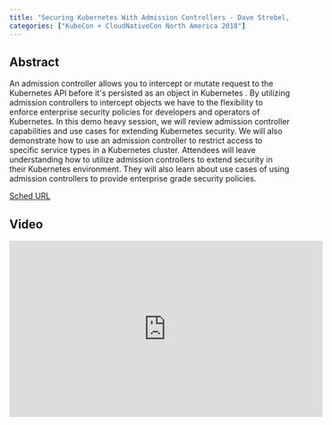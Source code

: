 ```yaml
---
title: "Securing Kubernetes With Admission Controllers - Dave Strebel, Microsoft"
categories: ["KubeCon + CloudNativeCon North America 2018"]
---
```


## Abstract

An admission controller allows you to intercept or mutate request to the Kubernetes API before it's persisted as an object in Kubernetes . By utilizing admission controllers to intercept objects we have to the flexibility to enforce enterprise security policies for developers and operators of Kubernetes.   In this demo heavy session, we will review admission controller capabilities and use cases for extending Kubernetes security. We will also demonstrate how to use an admission controller to restrict access to specific service types in a Kubernetes cluster.  Attendees will leave understanding how to utilize admission controllers to extend security in their Kubernetes environment. They will also learn about use cases of using admission controllers to provide enterprise grade security policies.

[Sched URL](https://kccna18.sched.com/event/c9fba3fd1a94aa02e7ef54a696988126)

## Video

<iframe width='560' height='315' src='https://www.youtube.com/embed/n_lyUtloc1o' frameborder='0' allow='accelerometer; autoplay; encrypted-media; gyroscope; picture-in-picture' allowfullscreen></iframe>
